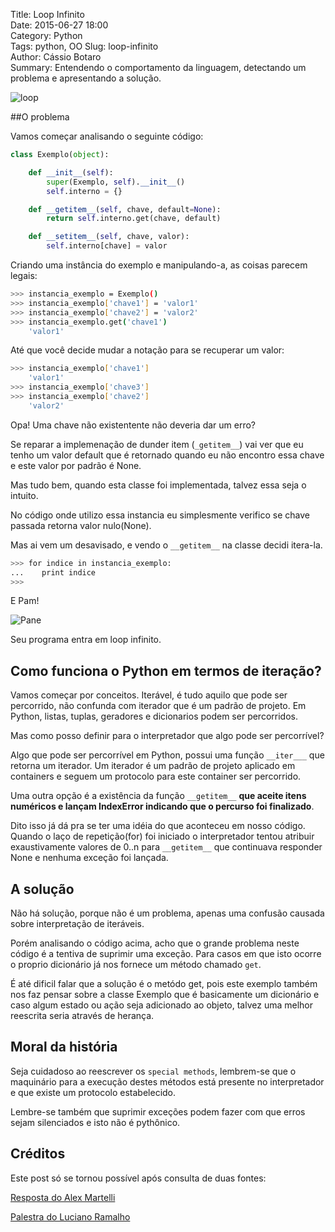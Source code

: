 Title: Loop Infinito  
Date: 2015-06-27 18:00  
Category: Python  
Tags: python, OO
Slug: loop-infinito  
Author: Cássio Botaro  
Summary: Entendendo o comportamento da linguagem, detectando um problema e apresentando a solução.

![loop]({filename}/images/infinite_loop.png
"Loop infinito")

##O problema

Vamos começar analisando o seguinte código:

```python
class Exemplo(object):

    def __init__(self):
        super(Exemplo, self).__init__()
        self.interno = {}

    def __getitem__(self, chave, default=None):
        return self.interno.get(chave, default)

    def __setitem__(self, chave, valor):
        self.interno[chave] = valor
```

Criando uma instância do exemplo e manipulando-a, as coisas parecem legais:

```bash
>>> instancia_exemplo = Exemplo()
>>> instancia_exemplo['chave1'] = 'valor1'
>>> instancia_exemplo['chave2'] = 'valor2'
>>> instancia_exemplo.get('chave1')
    'valor1' 
```

Até que você decide mudar a notação para se recuperar um valor:

```bash
>>> instancia_exemplo['chave1']
    'valor1'
>>> instancia_exemplo['chave3']
>>> instancia_exemplo['chave2']
    'valor2'
```

Opa! Uma chave não existentente não deveria dar um erro?

Se reparar a implemenação de dunder item (`_getitem__`) vai ver que eu tenho um valor default que é retornado quando eu não encontro essa chave e este valor por padrão é None.

Mas tudo bem, quando esta classe foi implementada, talvez essa seja o intuito.

No código onde utilizo essa instancia eu simplesmente verifico se chave passada retorna valor nulo(None).

Mas ai vem um desavisado, e vendo o `__getitem__` na classe decidi itera-la.

```bash
>>> for indice in instancia_exemplo:
...    print indice 
>>>
```
E Pam!

![Pane]({filename}/images/panic.gif "Pane no sistema")

Seu programa entra em loop infinito. 

## Como funciona o Python em termos de iteração?

Vamos  começar por conceitos. Iterável, é tudo aquilo que pode ser percorrido, não confunda com iterador que é um padrão de projeto. Em Python, listas, tuplas, geradores e dicionarios podem ser percorridos.

Mas como posso definir para o interpretador que algo pode ser percorrível?

Algo que pode ser percorrível em Python, possui uma função `__iter___` que retorna um iterador. Um iterador é um padrão de projeto aplicado em containers e seguem um protocolo para este container ser percorrido.

Uma outra opção é  a existência da função `__getitem__` **que aceite itens numéricos e lançam IndexError indicando que o percurso foi finalizado**.

Dito isso já dá pra se ter uma idéia do que aconteceu em nosso código. Quando o laço de repetição(for) foi iniciado o interpretador tentou atribuir exaustivamente valores de 0..n para `__getitem__` que continuava responder None e nenhuma exceção foi lançada.

## A solução

Não há solução, porque não é um problema, apenas uma confusão causada sobre interpretação de iteráveis.

Porém analisando o código acima, acho que o grande problema neste código é a tentiva de suprimir uma exceção. Para casos em que isto ocorre o proprio dicionário já nos fornece um método chamado `get`.

É até dificil falar que a solução é o metódo get, pois este exemplo também nos faz pensar sobre a classe Exemplo que é basicamente um dicionário e caso algum estado ou ação seja adicionado ao objeto, talvez uma melhor reescrita seria através de herança.   

## Moral da história

Seja cuidadoso ao reescrever os `special methods`, lembrem-se que o maquinário para a execução destes métodos está presente no interpretador e que existe um protocolo estabelecido.

Lembre-se também que suprimir exceções podem fazer com que erros sejam silenciados e isto não é pythônico.

## Créditos

Este post só se tornou possível após consulta de duas fontes:

[Resposta do Alex Martelli](http://stackoverflow.com/questions/926574/why-does-defining-getitem-on-a-class-make-it-iterable-in-python)

[Palestra do Luciano Ramalho](https://www.youtube.com/watch?v=ULj7ejvuzI8)


